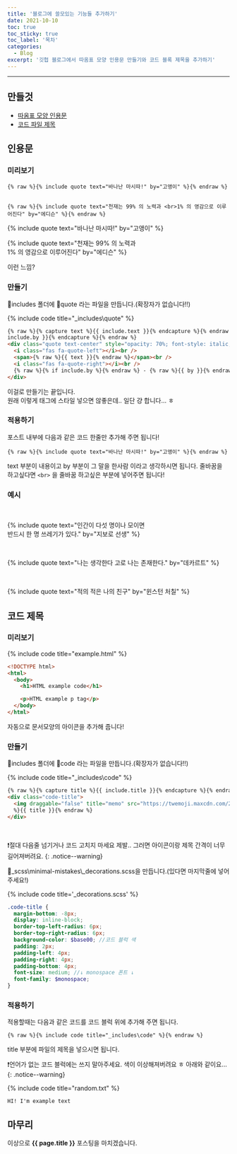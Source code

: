 ```yaml
---
title: '블로그에 쓸모있는 기능들 추가하기'
date: 2021-10-10
toc: true
toc_sticky: true
toc_label: '목차'
categories:
  - Blog
excerpt: '깃헙 블로그에서 따옴표 모양 인용문 만들기와 코드 블록 제목을 추가하기'
---
```

***

## 만들것

- [따옴표 모양 인용문](#‎미리보기)
- [코드 파일 제목](#미리보기)

## 인용문

### &lrm;미리보기

```liquid
{% raw %}{% include quote text="바나난 마시따!" by="고앵이" %}{% endraw %}


{% raw %}{% include quote text="천재는 99% 의 노력과 <br>1% 의 영감으로 이루어진다" by="에디슨" %}{% endraw %}
```

{% include quote text="바나난 마시따!" by="고앵이" %}

{% include quote text="천재는 99% 의 노력과 <br>1% 의 영감으로 이루어진다" by="에디슨" %}

이런 느낌?

### &lrm;만들기

📂includes 폴더에 📝quote 라는 파일을 만듭니다.(확장자가 없습니다!!)

{% include code title="_includes\quote" %}

```html
{% raw %}{% capture text %}{{ include.text }}{% endcapture %}{% endraw %} {% raw %}{% capture by %}{{
include.by }}{% endcapture %}{% endraw %}
<div class="quote text-center" style="opacity: 70%; font-style: italic;">
  <i class="fas fa-quote-left"></i><br />
  <span>{% raw %}{{ text }}{% endraw %}</span><br />
  <i class="fas fa-quote-right"></i><br />
  {% raw %}{% if include.by %}{% endraw %} - {% raw %}{{ by }}{% endraw %} {% raw %}{% endif %}{% endraw %}
</div>
```

이걸로 만들기는 끝입니다.  
원래 이렇게 태그에 스타일 넣으면 않좋은데.. 일단 걍 합니다... ㅎ

### &lrm;적용하기

포스트 내부에 다음과 같은 코드 한줄만 추가해 주면 됩니다!

```liquid
{% raw %}{% include quote text="바나난 마시따!" by="고앵이" %}{% endraw %}
```

<span class='var'>text</span> 부분이 내용이고 <span class='var'>by</span> 부분이 그 말을 한사람 이라고 생각하시면 됩니다.
줄바꿈을 하고싶다면 `<br>` 을 줄바꿈 하고싶은 부분에 넣어주면 됩니다!

### &lrm;예시

<br>

{% include quote text="인간이 다섯 명이나 모이면<br> 반드시 한 명 쓰레기가 있다." by="지보로 선생" %}

<br>

{% include quote text="나는 생각한다 고로 나는 존재한다." by="데카르트" %}

<br>

{% include quote text="적의 적은 나의 친구" by="윈스턴 처칠" %}

## 코드 제목

### 미리보기

{% include code title="example.html" %}

```html
<!DOCTYPE html>
<html>
  <body>
    <h1>HTML example code</h1>

    <p>HTML example p tag</p>
  </body>
</html>
```

자동으로 문서모양의 아이콘을 추가해 줍니다!

### 만들기

📂includes 폴더에 📝code 라는 파일을 만듭니다.(확장자가 없습니다!!)

{% include code title="_includes\code" %}

```html
{% raw %}{% capture title %}{{ include.title }}{% endcapture %}{% endraw %}
<div class="code-title">
  <img draggable="false" title="memo" src="https://twemoji.maxcdn.com/2/svg/1f4dd.svg" class="emoji" />{% raw
  %}{{ title }}{% endraw %}
</div>
```

<br>

❗절대 다음줄 넘기거나 코드 고치지 마세요 제발.. 그러면 아이콘이랑 제목 간격이 너무 길어져버려요.
{: .notice--warning}

📝<span class='mns'>\_scss\minimal-mistakes\\\_decorations.scss</span>을 만듭니다.(있다면 마지막줄에 넣어주세요!)

{% include code title='_decorations.scss' %}

```scss
.code-title {
  margin-bottom: -8px;
  display: inline-block;
  border-top-left-radius: 6px;
  border-top-right-radius: 6px;
  background-color: $base00; //코드 블럭 색
  padding: 2px;
  padding-left: 4px;
  padding-right: 4px;
  padding-bottom: 4px;
  font-size: medium; //↓ monospace 폰트 ↓
  font-family: $monospace;
}
```

### 적용하기

적용할때는 다음과 같은 코드를 코드 블럭 위에 추가해 주면 됩니다.

```liquid
{% raw %}{% include code title="_includes\code" %}{% endraw %}
```

<span class='var'>title</span> 부분에 파일의 제목을 넣으시면 됩니다.

❗언어가 없는 코드 블럭에는 쓰지 말아주세요. 색이 이상해져버려요 ㅎ
아래와 같이요...
{: .notice--warning}

{% include code title="random.txt" %}

```
HI! I'm example text
```

## 마무리

이상으로 **{{ page.title }}** 포스팅을 마치겠습니다.
